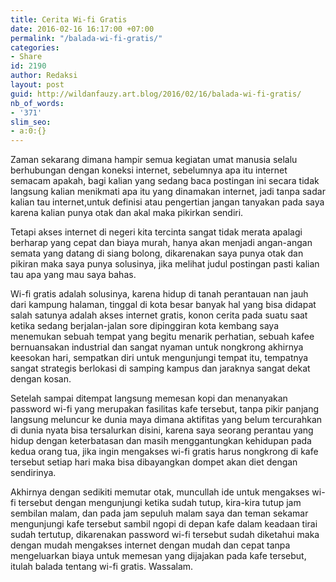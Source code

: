 ```yaml
---
title: Cerita Wi-fi Gratis
date: 2016-02-16 16:17:00 +07:00
permalink: "/balada-wi-fi-gratis/"
categories:
- Share
id: 2190
author: Redaksi
layout: post
guid: http://wildanfauzy.art.blog/2016/02/16/balada-wi-fi-gratis/
nb_of_words:
- '371'
slim_seo:
- a:0:{}
---
```


Zaman sekarang dimana hampir semua kegiatan umat manusia selalu berhubungan dengan koneksi internet, sebelumnya apa itu internet semacam apakah, bagi kalian yang sedang baca postingan ini secara tidak langsung kalian menikmati apa itu yang dinamakan internet, jadi tanpa sadar kalian tau internet,untuk definisi atau pengertian jangan tanyakan pada saya karena kalian punya otak dan akal maka pikirkan sendiri.

Tetapi akses internet di negeri kita tercinta sangat tidak merata apalagi berharap yang cepat dan biaya murah, hanya akan menjadi angan-angan semata yang datang di siang bolong, dikarenakan saya punya otak dan pikiran maka saya punya solusinya, jika melihat judul postingan pasti kalian tau apa yang mau saya bahas.

Wi-fi gratis adalah solusinya, karena hidup di tanah perantauan nan jauh dari kampung halaman, tinggal di kota besar banyak hal yang bisa didapat salah satunya adalah akses internet gratis, konon cerita pada suatu saat ketika sedang berjalan-jalan sore dipinggiran kota kembang saya menemukan sebuah tempat yang begitu menarik perhatian, sebuah kafee bernuansakan industrial dan sangat nyaman untuk nongkrong akhirnya keesokan hari, sempatkan diri untuk mengunjungi tempat itu, tempatnya sangat strategis berlokasi di samping kampus dan jaraknya sangat dekat dengan kosan.

Setelah sampai ditempat langsung memesan kopi dan menanyakan password wi-fi yang merupakan fasilitas kafe tersebut, tanpa pikir panjang langsung meluncur ke dunia maya dimana aktifitas yang belum tercurahkan di dunia nyata bisa tersalurkan disini, karena saya seorang perantau yang hidup dengan keterbatasan dan masih menggantungkan kehidupan pada kedua orang tua, jika ingin mengakses wi-fi gratis harus nongkrong di kafe tersebut setiap hari maka bisa dibayangkan dompet akan diet dengan sendirinya.

Akhirnya dengan sedikiti memutar otak, muncullah ide untuk mengakses wi-fi tersebut dengan mengunjungi ketika sudah tutup, kira-kira tutup jam sembilan malam, dan pada jam sepuluh malam saya dan teman sekamar mengunjungi kafe tersebut sambil ngopi di depan kafe dalam keadaan tirai sudah tertutup, dikarenakan password wi-fi tersebut sudah diketahui maka dengan mudah mengakses internet dengan mudah dan cepat tanpa mengeluarkan biaya untuk memesan yang dijajakan pada kafe tersebut, itulah balada tentang wi-fi gratis. Wassalam.